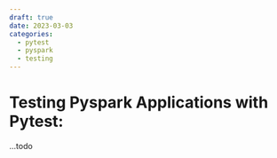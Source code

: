```yaml
---
draft: true 
date: 2023-03-03
categories:
  - pytest
  - pyspark
  - testing
---
```


# Testing Pyspark Applications with Pytest:
...todo

